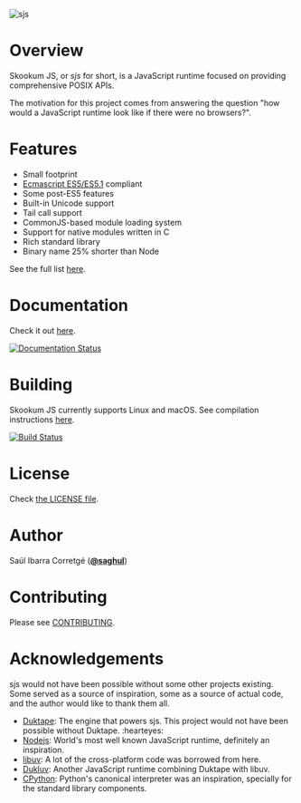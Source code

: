 
![sjs](https://raw.githubusercontent.com/saghul/sjs/master/docs/source/.static/sjs-logo.png)

# Overview

Skookum JS, or *sjs* for short, is a JavaScript runtime focused on providing
comprehensive POSIX APIs.

The motivation for this project comes from answering the question "how would a
JavaScript runtime look like if there were no browsers?".

# Features

* Small footprint
* [Ecmascript ES5/ES5.1](http://www.ecma-international.org/ecma-262/5.1/) compliant
* Some post-ES5 features
* Built-in Unicode support
* Tail call support
* CommonJS-based module loading system
* Support for native modules written in C
* Rich standard library
* Binary name 25% shorter than Node

See the full list [here](http://sjs.saghul.net/en/latest/features.html).

# Documentation

Check it out [here](http://sjs.saghul.net).

[![Documentation Status](https://readthedocs.org/projects/sjs/badge/?version=latest)](http://sjs.readthedocs.io/en/latest/?badge=latest)

# Building

Skookum JS currently supports Linux and macOS. See compilation instructions [here](http://sjs.saghul.net/en/latest/#building).

[![Build Status](https://travis-ci.org/saghul/sjs.svg?branch=master)](https://travis-ci.org/saghul/sjs)

# License

Check [the LICENSE file](https://github.com/saghul/sjs/blob/master/LICENSE).

# Author

Saúl Ibarra Corretgé ([**@saghul**](https://github.com/saghul))

# Contributing

Please see [CONTRIBUTING](https://github.com/saghul/sjs/blob/master/CONTRIBUTING.md).

# Acknowledgements

sjs would not have been possible without some other projects existing. Some served
as a source of inspiration, some as a source of actual code, and the author would like to thank them all.

* [Duktape](http://duktape.org/): The engine that powers sjs. This project would not have been possible without Duktape. :hearteyes:
* [Nodejs](https://nodejs.org): World's most well known JavaScript runtime, definitely an inspiration.
* [libuv](https://github.com/libuv/libuv): A lot of the cross-platform code was borrowed from here.
* [Dukluv](https://github.com/creationix/dukluv): Another JavaScript runtime combining Duktape with libuv.
* [CPython](https://github.com/python/cpython/): Python's canonical interpreter was an inspiration, specially for the standard library components.
